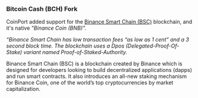 ﻿### Bitcoin Cash (BCH) Fork
CoinPort added support for the <a href="https://bscscan.com/">Binance Smart Chain (BSC)</a> blockchain, and it's native <i>"Binance Coin (BNB)".</i>

<i>“Binance Smart Chain has low transaction fees “as low as 1 cent” and a 3 second block time. The blockchain uses a Dpos (Delegated-Proof-Of-Stake) variant named Proof-of-Staked-Authority.</i>

Binance Smart Chain (BSC) is a blockchain created by Binance which is designed for developers looking to build decentralized applications (dapps) and run smart contracts. It also introduces an all-new staking mechanism for Binance Coin, one of the world’s top cryptocurrencies by market capitalization.



